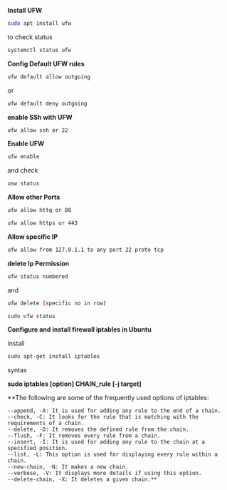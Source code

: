 **Install UFW**
```bash
sudo apt install ufw
```
to check status
```bash
systemctl status ufw
```
**Config Default UFW rules**
```bash
ufw default allow outgoing
```
or
```bash
ufw default deny outgoing
```
**enable SSh with UFW**
```bash
ufw allow ssh or 22
```
**Enable UFW**
```bash
ufw enable
```
and check
```bash
usw status
```
**Allow other Ports**
```bash
ufw allow httq or 80
```
```bash
ufw allow https or 443
```
**Allow specific IP**
```bash
ufw allow from 127.0.1.1 to any port 22 proto tcp
```
**delete Ip Permission**
```bash
ufw status numbered
```
and 

```bash
ufw delete (specific no in row)
```
```bash
sudo ufw status
```

**Configure and install firewall iptables in Ubuntu**

install 
```bash
sudo apt-get install iptables
```
syntax


**sudo iptables [option] CHAIN_rule [-j target]**

**The following are some of the frequently used options of iptables:

    --append, -A: It is used for adding any rule to the end of a chain.
    --check, -C: It looks for the rule that is matching with the requirements of a chain.
    --delete, -D: It removes the defined rule from the chain.
    --flush, -F: It removes every rule from a chain.
    --insert, -I: It is used for adding any rule to the chain at a specified position.
    --list, -L: This option is used for displaying every rule within a chain.
    --new-chain, -N: It makes a new chain.
    --verbose, -V: It displays more details if using this option.
    --delete-chain, -X: It deletes a given chain.**



